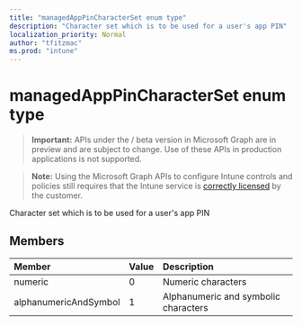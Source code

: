 ```yaml
---
title: "managedAppPinCharacterSet enum type"
description: "Character set which is to be used for a user's app PIN"
localization_priority: Normal
author: "tfitzmac"
ms.prod: "intune"
---
```


# managedAppPinCharacterSet enum type

> **Important:** APIs under the / beta version in Microsoft Graph are in preview and are subject to change. Use of these APIs in production applications is not supported.

> **Note:** Using the Microsoft Graph APIs to configure Intune controls and policies still requires that the Intune service is [correctly licensed](https://go.microsoft.com/fwlink/?linkid=839381) by the customer.

Character set which is to be used for a user's app PIN
## Members
|Member|Value|Description|
|:---|:---|:---|
|numeric|0|Numeric characters|
|alphanumericAndSymbol|1|Alphanumeric and symbolic characters|





